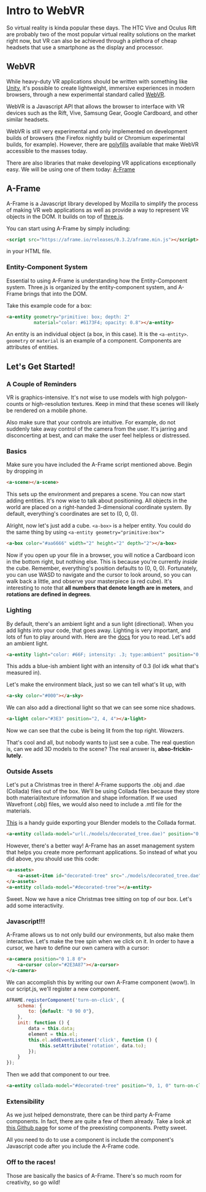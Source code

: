 # Intro to WebVR

So virtual reality is kinda popular these days. The HTC Vive and Oculus Rift are probably two of the most popular virtual reality solutions on the market right now, but VR can also be achieved through a plethora of cheap headsets that use a smartphone as the display and processor.

## WebVR

While heavy-duty VR applications should be written with something like [Unity](http://unity3d.com), it's possible to create lightweight, immersive experiences in modern browsers, through a new experimental standard called [WebVR](http://webvr.info).

WebVR is a Javascript API that allows the browser to interface with VR devices such as the Rift, Vive, Samsung Gear, Google Cardboard, and other similar headsets.

WebVR is still very experimental and only implemented on development builds of browsers (the Firefox nightly build or Chromium experimental builds, for example). However, there are [polyfills](https://remysharp.com/2010/10/08/what-is-a-polyfill) available that make WebVR accessible to the masses today.

There are also libraries that make developing VR applications exceptionally easy. We will be using one of them today: [A-Frame](https://aframe.io/)

## A-Frame

A-Frame is a Javascript library developed by Mozilla to simplify the process of making VR web applications as well as provide a way to represent VR objects in the DOM. It builds on top of [three.js](http://threejs.org/).

You can start using A-Frame by simply including:

```html
<script src="https://aframe.io/releases/0.3.2/aframe.min.js"></script>
```

in your HTML file.

### Entity-Component System

Essential to using A-Frame is understanding how the Entity-Component system.
Three.js is organized by the entity-component system, and A-Frame brings that
into the DOM.

Take this example code for a box:

```html
<a-entity geometry="primitive: box; depth: 2"
          material="color: #6173F4; opacity: 0.8"></a-entity>
```

An entity is an individual object (a box, in this case). It is the `<a-entity>`.
`geometry` or `material` is an example of a component. Components are attributes
of entities.

## Let's Get Started!

### A Couple of Reminders

VR is graphics-intensive. It's not wise to use models with high polygon-counts
or high-resolution textures. Keep in mind that these scenes will likely be
rendered on a mobile phone.

Also make sure that your controls are intuitive. For example, do not suddenly
take away control of the camera from the user. It's jarring and disconcerting at
best, and can make the user feel helpless or distressed.

### Basics
Make sure you have included the A-Frame script mentioned above.
Begin by dropping in

```html
<a-scene></a-scene>
```

This sets up the environment and prepares a scene. You can now start adding
entities. It's now wise to talk about positioning. All objects in the world are
placed on a right-handed 3-dimensional coordinate system. By default, everything's
coordinates are set to (0, 0, 0).

Alright, now let's just add a cube. `<a-box>` is a helper entity. You could do
the same thing by using `<a-entity geometry="primitive:box">`
```html
<a-box color="#aa6666" width="2" height="2" depth="2"></a-box>
```

Now if you open up your file in a browser, you will notice a Cardboard icon in
the bottom right, but nothing else. This is because you're currently _inside_
the cube. Remember, everything's position defaults to (0, 0, 0). Fortunately,
you can use WASD to navigate and the cursor to look around, so you can walk back
a little, and observe your masterpiece (a red cube). It's interesting to note
that **all numbers that denote length are in meters**, and **rotations are
defined in degrees**. 

### Lighting

By default, there's an ambient light and a sun light (directional). When you add
lights into your code, that goes away. Lighting is very important, and lots of
fun to play around with. Here are the
[docs](https://aframe.io/docs/0.3.0/components/light.html) for you to read. Let's add an ambient light.

```html
<a-entity light="color: #66F; intensity: .3; type:ambient" position="0, 4, 0"></a-entity>
```

This adds a blue-ish ambient light with an intensity of 0.3 (lol idk what that's
measured in). 

Let's make the environment black, just so we can tell what's lit up, with

```html
<a-sky color="#000"></a-sky>
```

We can also add a directional light so that we can see some nice shadows.

```html
<a-light color="#3E3" position="2, 4, 4"></a-light>
```

Now we can see that the cube is being lit from the top right. Wowzers.

That's cool and all, but nobody wants to just see a cube. The real question is,
can we add 3D models to the scene? The real answer is, **abso-frickin-lutely**.

### Outside Assets

Let's put a Christmas tree in there! A-Frame supports the .obj and .dae
(Collada) files out of the box. We'll be using Collada files because they store
both material/texture information and shape information. If we used Wavefront
(.obj) files, we would also need to include a .mtl file for the materials.

[This](http://vandaengine.org/exporting-from-blender-to-collada/) is a handy
guide exporting your Blender models to the Collada format.

```html
<a-entity collada-model="url(./models/decorated_tree.dae)" position="0, 1, 0"></a-entity>
```

However, there's a better way! A-Frame has an asset management system that helps
you create more performant applications. So instead of what you did above, you
should use this code:
```html
<a-assets>
    <a-asset-item id="decorated-tree" src="./models/decorated_tree.dae"></a-asset-item>
</a-assets>
<a-entity collada-model="#decorated-tree"></a-entity>
```

Sweet. Now we have a nice Christmas tree sitting on top of our box. Let's add
some interactivity.

### Javascript!!!

A-Frame allows us to not only build our environments, but also make them
interactive. Let's make the tree spin when we click on it. In order to have a
cursor, we have to define our own camera with a cursor:

```html
<a-camera position="0 1.8 0">
    <a-cursor color="#2E3A87"></a-cursor>
</a-camera>
```

We can accomplish this by writing our own A-Frame component (wow!). In our
script.js, we'll register a new component.

```javascript
AFRAME.registerComponent('turn-on-click', {
    schema: {
        to: {default: "0 90 0"},
    },
    init: function () {
        data = this.data;
        element = this.el;
        this.el.addEventListener('click', function () {
            this.setAttribute('rotation', data.to);
        });
    }
});
```

Then we add that component to our tree.

```html
<a-entity collada-model="#decorated-tree" position="0, 1, 0" turn-on-click></a-entity>
```

### Extensibility

As we just helped demonstrate, there can be third party A-Frame components. In
fact, there are quite a few of them already. Take a look at [this Github
page](https://github.com/aframevr/awesome-aframe#components) for some of the
preexisting components. Pretty sweet.

All you need to do to use a component is include the component's Javascript code
after you include the A-Frame code.

### Off to the races!

Those are basically the basics of A-Frame. There's so much room for creativity,
so go wild!
